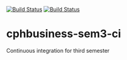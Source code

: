 [![Build Status](https://travis-ci.org/Jegp/cphbusiness-sem3-ci.svg?branch=master)](https://travis-ci.org/Jegp/cphbusiness-sem3-ci)
[![Build Status](https://travis-ci.org/PeterBoss/cphbusiness-sem3-ci.svg?branch=master)](https://travis-ci.org/PeterBoss/cphbusiness-sem3-ci)


# cphbusiness-sem3-ci
Continuous integration for third semester
